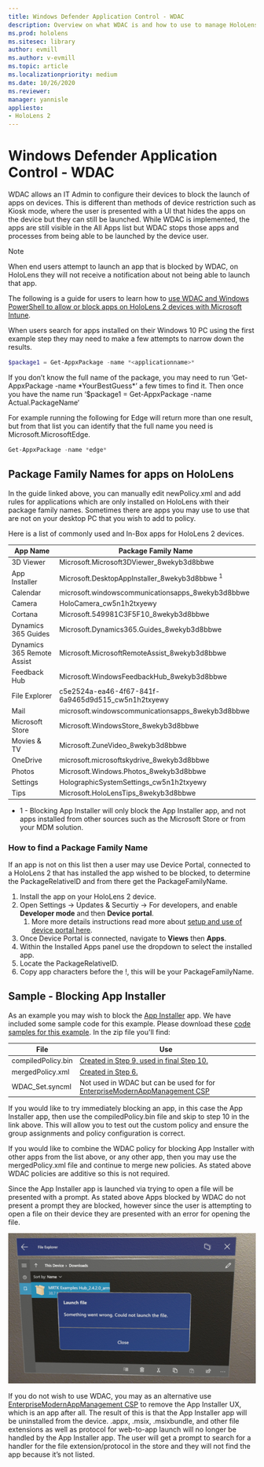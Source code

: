 ```yaml
---
title: Windows Defender Application Control - WDAC
description: Overview on what WDAC is and how to use to manage HoloLens devices.
ms.prod: hololens
ms.sitesec: library
author: evmill
ms.author: v-evmill
ms.topic: article
ms.localizationpriority: medium
ms.date: 10/26/2020
ms.reviewer: 
manager: yannisle
appliesto:
- HoloLens 2
---
```


# Windows Defender Application Control - WDAC

WDAC allows an IT Admin to configure their devices to block the launch of apps on devices. This is different than methods of device restriction such as Kiosk mode, where  the user is presented with a UI that hides the apps on the device but they can still be launched. While WDAC is implemented, the apps are still visible in the All Apps list but WDAC stops those apps and processes from being able to be launched by the device user.

> [!NOTE]
> When end users attempt to launch an app that is blocked by WDAC, on HoloLens they will not receive a notification about not being able to launch that app.

The following is a guide for users to learn how to [use WDAC and Windows PowerShell to allow or block apps on HoloLens 2 devices with Microsoft Intune](https://docs.microsoft.com/mem/intune/configuration/custom-profile-hololens).

When users search for apps installed on their Windows 10 PC using the first example step they may need to make a few attempts to narrow down the results.

```powershell
$package1 = Get-AppxPackage -name *<applicationname>*
``` 

If you don’t know the full name of the package, you may need to run ‘Get-AppxPackage -name \*YourBestGuess\*’ a few times to find it. Then once you have the name run ‘$package1 = Get-AppxPackage -name Actual.PackageName‘

For example running the following for Edge will return more than one result, but from that list you can identify that the full name you need is Microsoft.MicrosoftEdge. 

```powershell
Get-AppxPackage -name *edge*
``` 

## Package Family Names for apps on HoloLens

In the guide linked above, you can manually edit newPolicy.xml and add rules for applications which are only installed on HoloLens with their package family names. Sometimes there are apps you may use to use that are not on your desktop PC that you wish to add to policy. 

Here is a list of commonly used and In-Box apps for HoloLens 2 devices.

| App Name                   | Package Family Name                                |
|----------------------------|----------------------------------------------------|
| 3D Viewer                  | Microsoft.Microsoft3DViewer_8wekyb3d8bbwe          |
| App Installer              | Microsoft.DesktopAppInstaller_8wekyb3d8bbwe <sup>1</sup>         |
| Calendar                   | microsoft.windowscommunicationsapps_8wekyb3d8bbwe  |
| Camera                     | HoloCamera_cw5n1h2txyewy                           |
| Cortana                    | Microsoft.549981C3F5F10_8wekyb3d8bbwe              |
| Dynamics 365 Guides        | Microsoft.Dynamics365.Guides_8wekyb3d8bbwe         |
| Dynamics 365 Remote Assist | Microsoft.MicrosoftRemoteAssist_8wekyb3d8bbwe      |
| Feedback Hub               | Microsoft.WindowsFeedbackHub_8wekyb3d8bbwe         |
| File Explorer              | c5e2524a-ea46-4f67-841f-6a9465d9d515_cw5n1h2txyewy |
| Mail                       | microsoft.windowscommunicationsapps_8wekyb3d8bbwe  |
| Microsoft Store            | Microsoft.WindowsStore_8wekyb3d8bbwe               |
| Movies & TV                | Microsoft.ZuneVideo_8wekyb3d8bbwe                  |
| OneDrive                   | microsoft.microsoftskydrive_8wekyb3d8bbwe          |
| Photos                     | Microsoft.Windows.Photos_8wekyb3d8bbwe             |
| Settings                   | HolographicSystemSettings_cw5n1h2txyewy            |
| Tips                       | Microsoft.HoloLensTips_8wekyb3d8bbwe               |

- 1 - Blocking App Installer will only block the App Installer app, and not apps installed from other sources such as the Microsoft Store or from your MDM solution.

### How to find a Package Family Name

If an app is not on this list then a user may use Device Portal, connected to a HoloLens 2 that has installed the app wished to be blocked, to determine the PackageRelativeID and from there get the PackageFamilyName.

1. Install the app on your HoloLens 2 device. 
1. Open Settings -> Updates & Securtiy -> For developers, and enable **Developer mode** and then **Device portal**. 
    1. More more details instructions read more about [setup and use of device portal here](https://docs.microsoft.com/windows/mixed-reality/develop/platform-capabilities-and-apis/using-the-windows-device-portal).
1. Once Device Portal is connected, navigate to **Views** then **Apps**. 
1. Within the Installed Apps panel use the dropdown to select the installed app. 
1. Locate the PackageRelativeID. 
1. Copy app characters before the !, this will be your PackageFamilyName.

## Sample - Blocking App Installer

As an example you may wish to block the [App Installer](app-deploy-app-installer.md) app. We have included some sample code for this example. Please download these [code samples for this example](https://aka.ms/HoloLensDocs-Sample-WDAC-App-Installer). In the zip file you'll find:

| File | Use |
|-|-|
| compiledPolicy.bin | [Created in Step 9, used in final Step 10.](https://docs.microsoft.com/mem/intune/configuration/custom-profile-hololens) |
| mergedPolicy.xml | [Created in Step 6.](https://docs.microsoft.com/mem/intune/configuration/custom-profile-hololens) |
| WDAC_Set.syncml | Not used in WDAC but can be used for for [EnterpriseModernAppManagement CSP](https://docs.microsoft.com/windows/client-management/mdm/enterprisemodernappmanagement-csp) |

If you would like to try immediately blocking an app, in this case the App Installer app, then use the compiledPolicy.bin file and skip to step 10 in the link above. This will allow you to test out the custom policy and ensure the group assignments and policy configuration is correct. 

If you would like to combine the WDAC policy for blocking App Installer with other apps from the list above, or any other app, then you may use the mergedPolicy.xml file and continue to merge new policies. As stated above WDAC policies are additive so this is not required. 

Since the App Installer app is launched via trying to open a file will be presented with a prompt. As stated above Apps blocked by WDAC do not present a prompt they are blocked, however since the user is attempting to open a file on their device they are presented with an error for opening the file. 

![App install blocked from WDAC](images\wdac-app-installer-no-launch.jpg)

If you do not wish to use WDAC, you may as an alternative use [EnterpriseModernAppManagement CSP](https://docs.microsoft.com/windows/client-management/mdm/enterprisemodernappmanagement-csp) to remove the App Installer UX, which is an app after all. The result of this is that the App Installer app will be uninstalled from the device. .appx, .msix, .msixbundle, and other file extensions as well as protocol for web-to-app launch will no longer be handled by the App Installer app. The user will get a prompt to search for a handler for the file extension/protocol in the store and they will not find the app because it’s not listed.